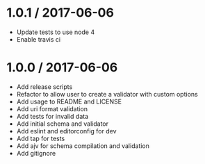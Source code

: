 
1.0.1 / 2017-06-06
==================

  * Update tests to use node 4
  * Enable travis ci

1.0.0 / 2017-06-06
==================

  * Add release scripts
  * Refactor to allow user to create a validator with custom options
  * Add usage to README and LICENSE
  * Add uri format validation
  * Add tests for invalid data
  * Add initial schema and validator
  * Add eslint and editorconfig for dev
  * Add tap for tests
  * Add ajv for schema compilation and validation
  * Add gitignore
